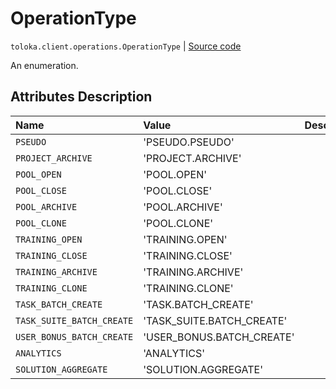 # OperationType
`toloka.client.operations.OperationType` | [Source code](https://github.com/Toloka/toloka-kit/blob/v0.1.26/src/client/operations.py#L31)

An enumeration.

## Attributes Description

| Name | Value | Description |
| :------| :-----------| :----------| 
`PSEUDO`|'PSEUDO.PSEUDO'|<p></p>
`PROJECT_ARCHIVE`|'PROJECT.ARCHIVE'|<p></p>
`POOL_OPEN`|'POOL.OPEN'|<p></p>
`POOL_CLOSE`|'POOL.CLOSE'|<p></p>
`POOL_ARCHIVE`|'POOL.ARCHIVE'|<p></p>
`POOL_CLONE`|'POOL.CLONE'|<p></p>
`TRAINING_OPEN`|'TRAINING.OPEN'|<p></p>
`TRAINING_CLOSE`|'TRAINING.CLOSE'|<p></p>
`TRAINING_ARCHIVE`|'TRAINING.ARCHIVE'|<p></p>
`TRAINING_CLONE`|'TRAINING.CLONE'|<p></p>
`TASK_BATCH_CREATE`|'TASK.BATCH_CREATE'|<p></p>
`TASK_SUITE_BATCH_CREATE`|'TASK_SUITE.BATCH_CREATE'|<p></p>
`USER_BONUS_BATCH_CREATE`|'USER_BONUS.BATCH_CREATE'|<p></p>
`ANALYTICS`|'ANALYTICS'|<p></p>
`SOLUTION_AGGREGATE`|'SOLUTION.AGGREGATE'|<p></p>

